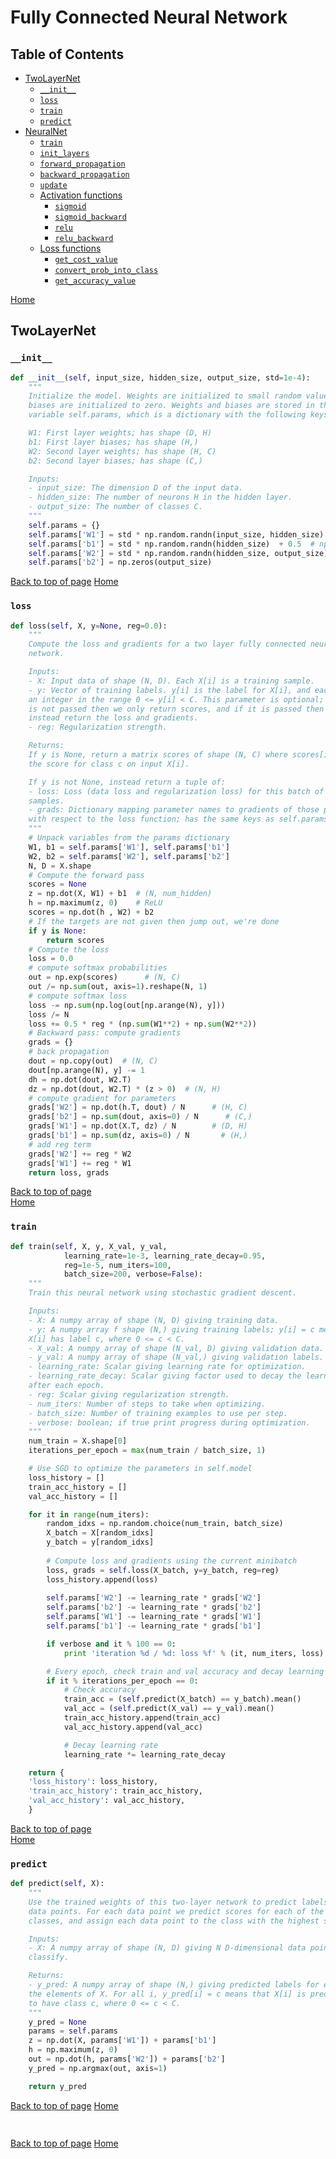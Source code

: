 # Fully Connected Neural Network
## Table of Contents
* [TwoLayerNet](#twolayernet)
  * [`__init__`](#__init__)
  * [`loss`](#loss)
  * [`train`](#train)
  * [`predict`](#predict)
* [NeuralNet](#neuralnet)
  * [`train`](#train)
  * [`init_layers`](#init_layers)
  * [`forward_propagation`](#forward_propagation)
  * [`backward_propagation`](#backward_propagation)
  * [`update`](#update)
  * [Activation functions](#activation-functions)
    * [`sigmoid`](#sigmoid)
    * [`sigmoid_backward`](#sigmoid_backward)
    * [`relu`](#relu)
    * [`relu_backward`](#relu_backward)
  * [Loss functions](#loss-functions)
    * [`get_cost_value`](#get_cost_value)
    * [`convert_prob_into_class`](#convert_prob_into_class)
    * [`get_accuracy_value`](#get_accuracy_value)


[Home](https://github.com/lavinama/conv-first-principles#readme)

## TwoLayerNet

### `__init__`

```python
def __init__(self, input_size, hidden_size, output_size, std=1e-4):
    """
    Initialize the model. Weights are initialized to small random values and
    biases are initialized to zero. Weights and biases are stored in the
    variable self.params, which is a dictionary with the following keys:

    W1: First layer weights; has shape (D, H)
    b1: First layer biases; has shape (H,)
    W2: Second layer weights; has shape (H, C)
    b2: Second layer biases; has shape (C,)

    Inputs:
    - input_size: The dimension D of the input data.
    - hidden_size: The number of neurons H in the hidden layer.
    - output_size: The number of classes C.
    """
    self.params = {}
    self.params['W1'] = std * np.random.randn(input_size, hidden_size)
    self.params['b1'] = std * np.random.randn(hidden_size)  + 0.5  # np.zeros(hidden_size) 
    self.params['W2'] = std * np.random.randn(hidden_size, output_size)
    self.params['b2'] = np.zeros(output_size)
```
[Back to top of page](#table-of-contents)
[Home](https://github.com/lavinama/conv-first-principles#readme)

### `loss`

```python
def loss(self, X, y=None, reg=0.0):
    """
    Compute the loss and gradients for a two layer fully connected neural
    network.

    Inputs:
    - X: Input data of shape (N, D). Each X[i] is a training sample.
    - y: Vector of training labels. y[i] is the label for X[i], and each y[i] is
    an integer in the range 0 <= y[i] < C. This parameter is optional; if it
    is not passed then we only return scores, and if it is passed then we
    instead return the loss and gradients.
    - reg: Regularization strength.

    Returns:
    If y is None, return a matrix scores of shape (N, C) where scores[i, c] is
    the score for class c on input X[i].

    If y is not None, instead return a tuple of:
    - loss: Loss (data loss and regularization loss) for this batch of training
    samples.
    - grads: Dictionary mapping parameter names to gradients of those parameters
    with respect to the loss function; has the same keys as self.params.
    """
    # Unpack variables from the params dictionary
    W1, b1 = self.params['W1'], self.params['b1']
    W2, b2 = self.params['W2'], self.params['b2']
    N, D = X.shape
    # Compute the forward pass
    scores = None
    z = np.dot(X, W1) + b1  # (N, num_hidden)
    h = np.maximum(z, 0)    # ReLU
    scores = np.dot(h , W2) + b2 
    # If the targets are not given then jump out, we're done
    if y is None:
        return scores
    # Compute the loss
    loss = 0.0        
    # compute softmax probabilities
    out = np.exp(scores)      # (N, C)
    out /= np.sum(out, axis=1).reshape(N, 1)
    # compute softmax loss
    loss -= np.sum(np.log(out[np.arange(N), y]))
    loss /= N
    loss += 0.5 * reg * (np.sum(W1**2) + np.sum(W2**2))
    # Backward pass: compute gradients
    grads = {}
    # back propagation
    dout = np.copy(out)  # (N, C)
    dout[np.arange(N), y] -= 1
    dh = np.dot(dout, W2.T)
    dz = np.dot(dout, W2.T) * (z > 0)  # (N, H)
    # compute gradient for parameters
    grads['W2'] = np.dot(h.T, dout) / N      # (H, C)
    grads['b2'] = np.sum(dout, axis=0) / N      # (C,)
    grads['W1'] = np.dot(X.T, dz) / N        # (D, H)
    grads['b1'] = np.sum(dz, axis=0) / N       # (H,)
    # add reg term
    grads['W2'] += reg * W2
    grads['W1'] += reg * W1
    return loss, grads
```
[Back to top of page](#table-of-contents) <br />
[Home](https://github.com/lavinama/conv-first-principles#readme)

### `train`

```python
def train(self, X, y, X_val, y_val,
            learning_rate=1e-3, learning_rate_decay=0.95,
            reg=1e-5, num_iters=100,
            batch_size=200, verbose=False):
    """
    Train this neural network using stochastic gradient descent.

    Inputs:
    - X: A numpy array of shape (N, D) giving training data.
    - y: A numpy array f shape (N,) giving training labels; y[i] = c means that
    X[i] has label c, where 0 <= c < C.
    - X_val: A numpy array of shape (N_val, D) giving validation data.
    - y_val: A numpy array of shape (N_val,) giving validation labels.
    - learning_rate: Scalar giving learning rate for optimization.
    - learning_rate_decay: Scalar giving factor used to decay the learning rate
    after each epoch.
    - reg: Scalar giving regularization strength.
    - num_iters: Number of steps to take when optimizing.
    - batch_size: Number of training examples to use per step.
    - verbose: boolean; if true print progress during optimization.
    """
    num_train = X.shape[0]
    iterations_per_epoch = max(num_train / batch_size, 1)

    # Use SGD to optimize the parameters in self.model
    loss_history = []
    train_acc_history = []
    val_acc_history = []

    for it in range(num_iters):                
        random_idxs = np.random.choice(num_train, batch_size)
        X_batch = X[random_idxs]
        y_batch = y[random_idxs]
    
        # Compute loss and gradients using the current minibatch
        loss, grads = self.loss(X_batch, y=y_batch, reg=reg)
        loss_history.append(loss)
        
        self.params['W2'] -= learning_rate * grads['W2']
        self.params['b2'] -= learning_rate * grads['b2']
        self.params['W1'] -= learning_rate * grads['W1']
        self.params['b1'] -= learning_rate * grads['b1']

        if verbose and it % 100 == 0:
            print 'iteration %d / %d: loss %f' % (it, num_iters, loss)

        # Every epoch, check train and val accuracy and decay learning rate.
        if it % iterations_per_epoch == 0:
            # Check accuracy
            train_acc = (self.predict(X_batch) == y_batch).mean()
            val_acc = (self.predict(X_val) == y_val).mean()
            train_acc_history.append(train_acc)
            val_acc_history.append(val_acc)

            # Decay learning rate
            learning_rate *= learning_rate_decay

    return {
    'loss_history': loss_history,
    'train_acc_history': train_acc_history,
    'val_acc_history': val_acc_history,
    }
```
[Back to top of page](#table-of-contents) <br />
[Home](https://github.com/lavinama/conv-first-principles#readme)

### `predict`

```python
def predict(self, X):
    """
    Use the trained weights of this two-layer network to predict labels for
    data points. For each data point we predict scores for each of the C
    classes, and assign each data point to the class with the highest score.

    Inputs:
    - X: A numpy array of shape (N, D) giving N D-dimensional data points to
    classify.

    Returns:
    - y_pred: A numpy array of shape (N,) giving predicted labels for each of
    the elements of X. For all i, y_pred[i] = c means that X[i] is predicted
    to have class c, where 0 <= c < C.
    """
    y_pred = None
    params = self.params
    z = np.dot(X, params['W1']) + params['b1']
    h = np.maximum(z, 0)
    out = np.dot(h, params['W2']) + params['b2']
    y_pred = np.argmax(out, axis=1)

    return y_pred
```
[Back to top of page](#table-of-contents)
[Home](https://github.com/lavinama/conv-first-principles#readme)

## 

```python

```
[Back to top of page](#table-of-contents)
[Home](https://github.com/lavinama/conv-first-principles#readme)